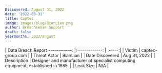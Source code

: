 ```yaml
---
Discovered: August 31, 2022
date: '2022-08-31'
title: Captec
image: images/blog/BianLian.png
author: Breachsense Support
draft: false
yearmonths: 2022/august
---
```



| Data Breach Report
------------:     |:-------------:    | :-----:|
| Victim      | captec-group.com      | 
| Threat Actor      | BianLian      | 
| Date Discovered      | Aug 31, 2022      | 
| Description      | Designer and manufacturer of specialist computing equipment, established in 1985.      | 
| Leak Size      | N/A      | 

